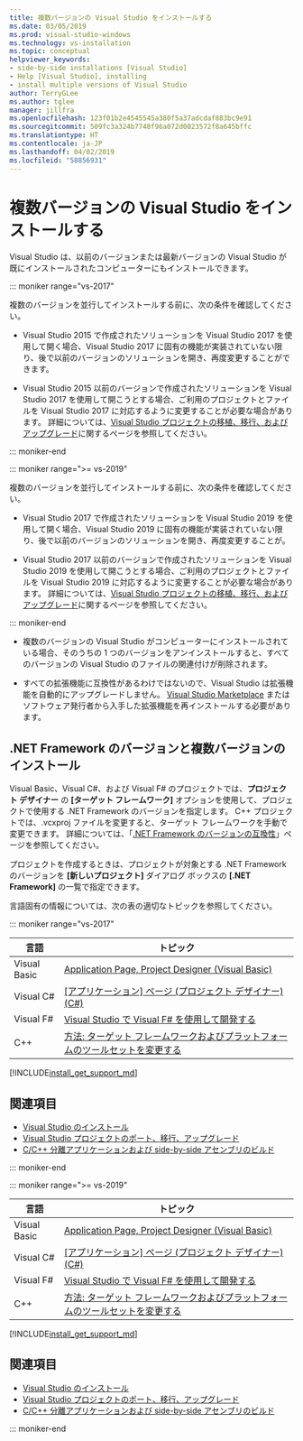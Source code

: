 ```yaml
---
title: 複数バージョンの Visual Studio をインストールする
ms.date: 03/05/2019
ms.prod: visual-studio-windows
ms.technology: vs-installation
ms.topic: conceptual
helpviewer_keywords:
- side-by-side installations [Visual Studio]
- Help [Visual Studio], installing
- install multiple versions of Visual Studio
author: TerryGLee
ms.author: tglee
manager: jillfra
ms.openlocfilehash: 123f01b2e4545545a380f5a37adcdaf883bc9e91
ms.sourcegitcommit: 509fc3a324b7748f96a072d0023572f8a645bffc
ms.translationtype: HT
ms.contentlocale: ja-JP
ms.lasthandoff: 04/02/2019
ms.locfileid: "58856931"
---
```

# <a name="install-visual-studio-versions-side-by-side"></a>複数バージョンの Visual Studio をインストールする

Visual Studio は、以前のバージョンまたは最新バージョンの Visual Studio が既にインストールされたコンピューターにもインストールできます。

::: moniker range="vs-2017"

複数のバージョンを並行してインストールする前に、次の条件を確認してください。

* Visual Studio 2015 で作成されたソリューションを Visual Studio 2017 を使用して開く場合、Visual Studio 2017 に固有の機能が実装されていない限り、後で以前のバージョンのソリューションを開き、再度変更することができます。

* Visual Studio 2015 以前のバージョンで作成されたソリューションを Visual Studio 2017 を使用して開こうとする場合、ご利用のプロジェクトとファイルを Visual Studio 2017 に対応するように変更することが必要な場合があります。 詳細については、[Visual Studio プロジェクトの移植、移行、およびアップグレード](../porting/port-migrate-and-upgrade-visual-studio-projects.md?view=vs-2017)に関するページを参照してください。

::: moniker-end

::: moniker range=">= vs-2019"

複数のバージョンを並行してインストールする前に、次の条件を確認してください。

* Visual Studio 2017 で作成されたソリューションを Visual Studio 2019 を使用して開く場合、Visual Studio 2019 に固有の機能が実装されていない限り、後で以前のバージョンのソリューションを開き、再度変更することが。

* Visual Studio 2017 以前のバージョンで作成されたソリューションを Visual Studio 2019 を使用して開こうとする場合、ご利用のプロジェクトとファイルを Visual Studio 2019 に対応するように変更することが必要な場合があります。 詳細については、[Visual Studio プロジェクトの移植、移行、およびアップグレード](../porting/port-migrate-and-upgrade-visual-studio-projects.md)に関するページを参照してください。

::: moniker-end

* 複数のバージョンの Visual Studio がコンピューターにインストールされている場合、そのうちの 1 つのバージョンをアンインストールすると、すべてのバージョンの Visual Studio のファイルの関連付けが削除されます。

* すべての拡張機能に互換性があるわけではないので、Visual Studio は拡張機能を自動的にアップグレードしません。 [Visual Studio Marketplace](http://go.microsoft.com/fwlink/?LinkId=178891) またはソフトウェア発行者から入手した拡張機能を再インストールする必要があります。

## <a name="net-framework-versions-and-side-by-side-installations"></a>.NET Framework のバージョンと複数バージョンのインストール

Visual Basic、Visual C#、および Visual F# のプロジェクトでは、**プロジェクト デザイナー** の **[ターゲット フレームワーク]** オプションを使用して、プロジェクトで使用する .NET Framework のバージョンを指定します。 C++ プロジェクトでは、.vcxproj ファイルを変更すると、ターゲット フレームワークを手動で変更できます。 詳細については、「[.NET Framework のバージョンの互換性](/dotnet/framework/migration-guide/version-compatibility)」ページを参照してください。

プロジェクトを作成するときは、プロジェクトが対象とする .NET Framework のバージョンを **[新しいプロジェクト]** ダイアログ ボックスの **[.NET Framework]** の一覧で指定できます。

言語固有の情報については、次の表の適切なトピックを参照してください。

::: moniker range="vs-2017"

| 言語 | トピック |
|--------------|-----------|
| Visual Basic | [Application Page, Project Designer (Visual Basic)](../ide/reference/application-page-project-designer-visual-basic.md?view=vs-2017) |
| Visual C# | [[アプリケーション] ページ (プロジェクト デザイナー) (C#)](../ide/reference/application-page-project-designer-csharp.md?view=vs-2017) |
| Visual F# | [Visual Studio で Visual F# を使用して開発する](../ide/fsharp-visual-studio.md?view=vs-2017) |
|C++ | [方法: ターゲット フレームワークおよびプラットフォームのツールセットを変更する](/cpp/build/how-to-modify-the-target-framework-and-platform-toolset/) |

[!INCLUDE[install_get_support_md](includes/install_get_support_md.md)]

## <a name="see-also"></a>関連項目

* [Visual Studio のインストール](install-visual-studio.md?view=vs-2017)
* [Visual Studio プロジェクトのポート、移行、アップグレード](../porting/port-migrate-and-upgrade-visual-studio-projects.md?view=vs-2017)
* [C/C++ 分離アプリケーションおよび side-by-side アセンブリのビルド](/cpp/build/building-c-cpp-isolated-applications-and-side-by-side-assemblies/)

::: moniker-end

::: moniker range=">= vs-2019"

| 言語 | トピック |
|--------------|-----------|
| Visual Basic | [Application Page, Project Designer (Visual Basic)](../ide/reference/application-page-project-designer-visual-basic.md) |
| Visual C# | [[アプリケーション] ページ (プロジェクト デザイナー) (C#)](../ide/reference/application-page-project-designer-csharp.md) |
| Visual F# | [Visual Studio で Visual F# を使用して開発する](../ide/fsharp-visual-studio.md) |
| C++ | [方法: ターゲット フレームワークおよびプラットフォームのツールセットを変更する](/cpp/build/how-to-modify-the-target-framework-and-platform-toolset/) |

[!INCLUDE[install_get_support_md](includes/install_get_support_md.md)]

## <a name="see-also"></a>関連項目

* [Visual Studio のインストール](install-visual-studio.md)
* [Visual Studio プロジェクトのポート、移行、アップグレード](../porting/port-migrate-and-upgrade-visual-studio-projects.md)
* [C/C++ 分離アプリケーションおよび side-by-side アセンブリのビルド](/cpp/build/building-c-cpp-isolated-applications-and-side-by-side-assemblies/)

::: moniker-end